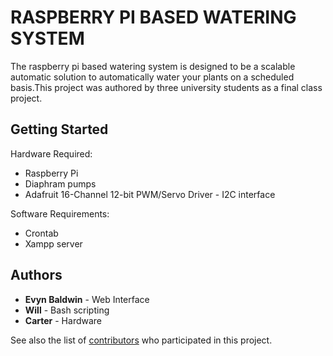 # RASPBERRY PI BASED WATERING SYSTEM
  The raspberry pi based watering system is designed to be a scalable automatic solution to automatically
  water your plants on a scheduled basis.This project was authored by three university students as a final 
  class project.

## Getting Started
 Hardware Required:
   - Raspberry Pi
   - Diaphram pumps
   - Adafruit 16-Channel 12-bit PWM/Servo Driver - I2C interface
 
 Software Requirements:
   - Crontab
   - Xampp server

## Authors

* **Evyn Baldwin** - Web Interface
* **Will** - Bash scripting
* **Carter** - Hardware

See also the list of [contributors](https://github.com/kinglyduck/Raspberry-Pi-Watering-System/contributors) who participated in this project.
